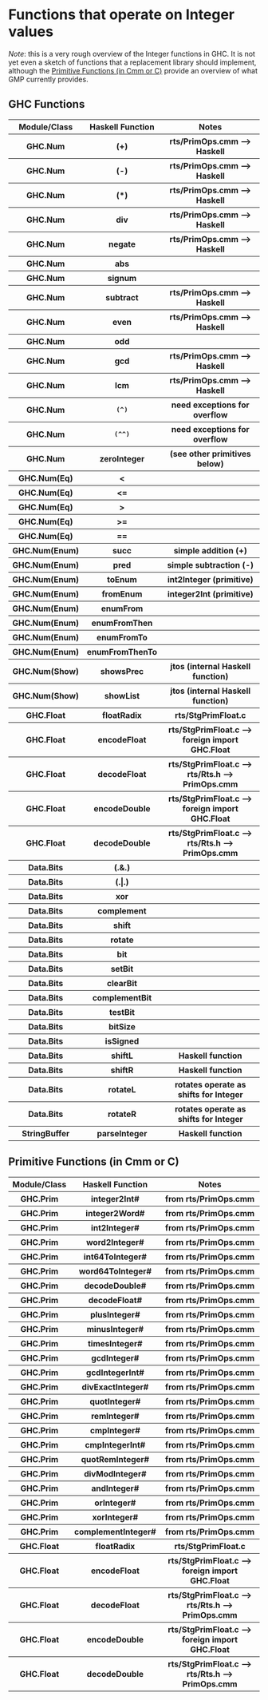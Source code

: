 # Functions that operate on Integer values



*Note*: this is a very rough overview of the Integer functions in GHC.  It is not yet even a sketch of functions that a replacement library should implement, although the [Primitive Functions (in Cmm or C)](replacing-gmp-notes/required-integer-functions#) provide an overview of what GMP currently provides.


## GHC Functions


<table><tr><th> <b>Module/Class</b> </th>
<th> <b>Haskell Function</b> </th>
<th> <b>Notes</b> 
</th></tr>
<tr><th> GHC.Num </th>
<th> (+) </th>
<th> rts/PrimOps.cmm --&gt; Haskell 
</th></tr>
<tr><th> GHC.Num </th>
<th> (-) </th>
<th> rts/PrimOps.cmm --&gt; Haskell 
</th></tr>
<tr><th> GHC.Num </th>
<th> (*) </th>
<th> rts/PrimOps.cmm --&gt; Haskell 
</th></tr>
<tr><th> GHC.Num </th>
<th> div </th>
<th> rts/PrimOps.cmm --&gt; Haskell 
</th></tr>
<tr><th> GHC.Num </th>
<th> negate </th>
<th> rts/PrimOps.cmm --&gt; Haskell 
</th></tr>
<tr><th> GHC.Num </th>
<th> abs </th>
<th>  
</th></tr>
<tr><th> GHC.Num </th>
<th> signum </th>
<th>  
</th></tr>
<tr><th> GHC.Num </th>
<th> subtract </th>
<th> rts/PrimOps.cmm --&gt; Haskell 
</th></tr>
<tr><th> GHC.Num </th>
<th> even </th>
<th> rts/PrimOps.cmm --&gt; Haskell 
</th></tr>
<tr><th> GHC.Num </th>
<th> odd </th>
<th>  
</th></tr>
<tr><th> GHC.Num </th>
<th> gcd </th>
<th> rts/PrimOps.cmm --&gt; Haskell 
</th></tr>
<tr><th> GHC.Num </th>
<th> lcm </th>
<th> rts/PrimOps.cmm --&gt; Haskell 
</th></tr>
<tr><th> GHC.Num </th>
<th> <tt>(^)</tt> </th>
<th> need exceptions for overflow 
</th></tr>
<tr><th> GHC.Num </th>
<th> <tt>(^^)</tt> </th>
<th> need exceptions for overflow 
</th></tr>
<tr><th> GHC.Num </th>
<th> zeroInteger </th>
<th> (see other primitives below)  
</th></tr>
<tr><th> GHC.Num(Eq) </th>
<th> &lt; </th>
<th>  
</th></tr>
<tr><th> GHC.Num(Eq) </th>
<th> &lt;= </th>
<th>  
</th></tr>
<tr><th> GHC.Num(Eq) </th>
<th> &gt; </th>
<th>  
</th></tr>
<tr><th> GHC.Num(Eq) </th>
<th> &gt;= </th>
<th>  
</th></tr>
<tr><th> GHC.Num(Eq) </th>
<th> == </th>
<th>  
</th></tr>
<tr><th> GHC.Num(Enum) </th>
<th> succ </th>
<th> simple addition (+) 
</th></tr>
<tr><th> GHC.Num(Enum) </th>
<th> pred </th>
<th> simple subtraction (-) 
</th></tr>
<tr><th> GHC.Num(Enum) </th>
<th> toEnum </th>
<th> int2Integer (primitive) 
</th></tr>
<tr><th> GHC.Num(Enum) </th>
<th> fromEnum </th>
<th> integer2Int (primitive) 
</th></tr>
<tr><th> GHC.Num(Enum) </th>
<th> enumFrom </th>
<th>  
</th></tr>
<tr><th> GHC.Num(Enum) </th>
<th> enumFromThen </th>
<th>  
</th></tr>
<tr><th> GHC.Num(Enum) </th>
<th> enumFromTo </th>
<th>  
</th></tr>
<tr><th> GHC.Num(Enum) </th>
<th> enumFromThenTo </th>
<th>  
</th></tr>
<tr><th> GHC.Num(Show) </th>
<th> showsPrec </th>
<th> jtos (internal Haskell function) 
</th></tr>
<tr><th> GHC.Num(Show) </th>
<th> showList </th>
<th> jtos (internal Haskell function) 
</th></tr>
<tr><th> GHC.Float </th>
<th> floatRadix </th>
<th> rts/StgPrimFloat.c 
</th></tr>
<tr><th> GHC.Float </th>
<th> encodeFloat </th>
<th> rts/StgPrimFloat.c --&gt; foreign import GHC.Float 
</th></tr>
<tr><th> GHC.Float </th>
<th> decodeFloat </th>
<th> rts/StgPrimFloat.c --&gt; rts/Rts.h --&gt; PrimOps.cmm 
</th></tr>
<tr><th> GHC.Float </th>
<th> encodeDouble </th>
<th> rts/StgPrimFloat.c --&gt; foreign import GHC.Float 
</th></tr>
<tr><th> GHC.Float </th>
<th> decodeDouble </th>
<th> rts/StgPrimFloat.c --&gt; rts/Rts.h --&gt; PrimOps.cmm 
</th></tr>
<tr><th> Data.Bits </th>
<th> (.&amp;.) </th>
<th>  
</th></tr>
<tr><th> Data.Bits </th>
<th> (.|.) </th>
<th>  
</th></tr>
<tr><th> Data.Bits </th>
<th> xor </th>
<th>  
</th></tr>
<tr><th> Data.Bits </th>
<th> complement </th>
<th>  
</th></tr>
<tr><th> Data.Bits </th>
<th> shift </th>
<th>  
</th></tr>
<tr><th> Data.Bits </th>
<th> rotate </th>
<th>  
</th></tr>
<tr><th> Data.Bits </th>
<th> bit </th>
<th>  
</th></tr>
<tr><th> Data.Bits </th>
<th> setBit </th>
<th>  
</th></tr>
<tr><th> Data.Bits </th>
<th> clearBit </th>
<th>  
</th></tr>
<tr><th> Data.Bits </th>
<th> complementBit </th>
<th>  
</th></tr>
<tr><th> Data.Bits </th>
<th> testBit </th>
<th>  
</th></tr>
<tr><th> Data.Bits </th>
<th> bitSize </th>
<th>  
</th></tr>
<tr><th> Data.Bits </th>
<th> isSigned </th>
<th>  
</th></tr>
<tr><th> Data.Bits </th>
<th> shiftL </th>
<th> Haskell function 
</th></tr>
<tr><th> Data.Bits </th>
<th> shiftR </th>
<th> Haskell function 
</th></tr>
<tr><th> Data.Bits </th>
<th> rotateL </th>
<th> rotates operate as shifts for Integer 
</th></tr>
<tr><th> Data.Bits </th>
<th> rotateR </th>
<th> rotates operate as shifts for Integer 
</th></tr>
<tr><th> StringBuffer </th>
<th> parseInteger </th>
<th> Haskell function 
</th></tr></table>


## Primitive Functions (in Cmm or C)


<table><tr><th> <b>Module/Class</b> </th>
<th> <b>Haskell Function</b> </th>
<th> <b>Notes</b> 
</th></tr>
<tr><th> GHC.Prim </th>
<th> integer2Int# </th>
<th> from rts/PrimOps.cmm 
</th></tr>
<tr><th> GHC.Prim </th>
<th> integer2Word# </th>
<th> from rts/PrimOps.cmm 
</th></tr>
<tr><th> GHC.Prim </th>
<th> int2Integer# </th>
<th> from rts/PrimOps.cmm 
</th></tr>
<tr><th> GHC.Prim </th>
<th> word2Integer# </th>
<th> from rts/PrimOps.cmm 
</th></tr>
<tr><th> GHC.Prim </th>
<th> int64ToInteger# </th>
<th> from rts/PrimOps.cmm 
</th></tr>
<tr><th> GHC.Prim </th>
<th> word64ToInteger# </th>
<th> from rts/PrimOps.cmm 
</th></tr>
<tr><th> GHC.Prim </th>
<th> decodeDouble# </th>
<th> from rts/PrimOps.cmm 
</th></tr>
<tr><th> GHC.Prim </th>
<th> decodeFloat# </th>
<th> from rts/PrimOps.cmm 
</th></tr>
<tr><th> GHC.Prim </th>
<th> plusInteger# </th>
<th> from rts/PrimOps.cmm 
</th></tr>
<tr><th> GHC.Prim </th>
<th> minusInteger# </th>
<th> from rts/PrimOps.cmm 
</th></tr>
<tr><th> GHC.Prim </th>
<th> timesInteger# </th>
<th> from rts/PrimOps.cmm 
</th></tr>
<tr><th> GHC.Prim </th>
<th> gcdInteger# </th>
<th> from rts/PrimOps.cmm 
</th></tr>
<tr><th> GHC.Prim </th>
<th> gcdIntegerInt# </th>
<th> from rts/PrimOps.cmm 
</th></tr>
<tr><th> GHC.Prim </th>
<th> divExactInteger# </th>
<th> from rts/PrimOps.cmm 
</th></tr>
<tr><th> GHC.Prim </th>
<th> quotInteger# </th>
<th> from rts/PrimOps.cmm 
</th></tr>
<tr><th> GHC.Prim </th>
<th> remInteger# </th>
<th> from rts/PrimOps.cmm 
</th></tr>
<tr><th> GHC.Prim </th>
<th> cmpInteger# </th>
<th> from rts/PrimOps.cmm 
</th></tr>
<tr><th> GHC.Prim </th>
<th> cmpIntegerInt# </th>
<th> from rts/PrimOps.cmm 
</th></tr>
<tr><th> GHC.Prim </th>
<th> quotRemInteger# </th>
<th> from rts/PrimOps.cmm 
</th></tr>
<tr><th> GHC.Prim </th>
<th> divModInteger# </th>
<th> from rts/PrimOps.cmm 
</th></tr>
<tr><th> GHC.Prim </th>
<th> andInteger# </th>
<th> from rts/PrimOps.cmm 
</th></tr>
<tr><th> GHC.Prim </th>
<th> orInteger# </th>
<th> from rts/PrimOps.cmm 
</th></tr>
<tr><th> GHC.Prim </th>
<th> xorInteger# </th>
<th> from rts/PrimOps.cmm 
</th></tr>
<tr><th> GHC.Prim </th>
<th> complementInteger# </th>
<th> from rts/PrimOps.cmm 
</th></tr>
<tr><th> GHC.Float </th>
<th> floatRadix </th>
<th> rts/StgPrimFloat.c 
</th></tr>
<tr><th> GHC.Float </th>
<th> encodeFloat </th>
<th> rts/StgPrimFloat.c --&gt; foreign import GHC.Float 
</th></tr>
<tr><th> GHC.Float </th>
<th> decodeFloat </th>
<th> rts/StgPrimFloat.c --&gt; rts/Rts.h --&gt; PrimOps.cmm 
</th></tr>
<tr><th> GHC.Float </th>
<th> encodeDouble </th>
<th> rts/StgPrimFloat.c --&gt; foreign import GHC.Float 
</th></tr>
<tr><th> GHC.Float </th>
<th> decodeDouble </th>
<th> rts/StgPrimFloat.c --&gt; rts/Rts.h --&gt; PrimOps.cmm 
</th></tr></table>


